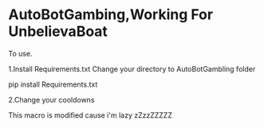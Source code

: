 # AutoBotGambing,Working For UnbelievaBoat
To use.

1.Install Requirements.txt 
Change your directory to AutoBotGambling folder

  pip install Requirements.txt
  
2.Change your cooldowns

This macro is modified cause i'm lazy zZzzZZZZZ
